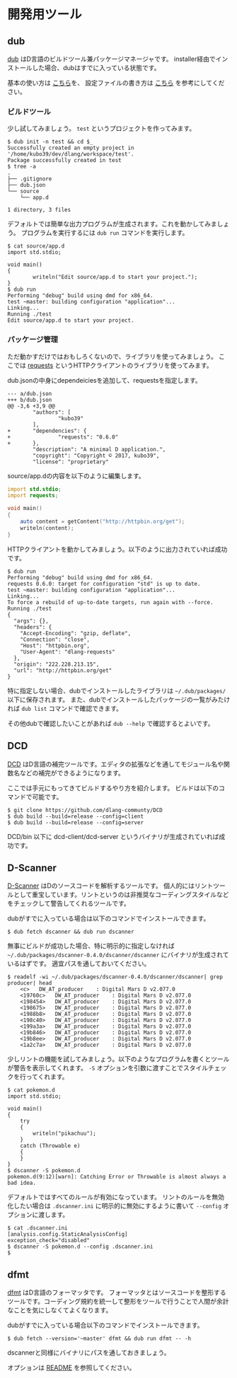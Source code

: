 # 開発用ツール

## dub

[dub](https://github.com/dlang/dub) はD言語のビルドツール兼パッケージマネージャです。
installer経由でインストールした場合、dubはすでに入っている状態です。

基本の使い方は [こちら](http://code.dlang.org/getting_started)を、 設定ファイルの書き方は [こちら](https://github.com/dlang/dub) を参考にしてください。

### ビルドツール

少し試してみましょう。 `test` というプロジェクトを作ってみます。

```console
$ dub init -n test && cd $_
Successfully created an empty project in '/home/kubo39/dev/dlang/workspace/test'.
Package successfully created in test
$ tree -a
.
├── .gitignore
├── dub.json
└── source
    └── app.d

1 directory, 3 files
```

デフォルトでは簡単な出力プログラムが生成されます。これを動かしてみましょう。
プログラムを実行するには `dub run` コマンドを実行します。

```console
$ cat source/app.d
import std.stdio;

void main()
{
        writeln("Edit source/app.d to start your project.");
}
$ dub run
Performing "debug" build using dmd for x86_64.
test ~master: building configuration "application"...
Linking...
Running ./test
Edit source/app.d to start your project.
```

### パッケージ管理

ただ動かすだけではおもしろくないので、ライブラリを使ってみましょう。
ここでは [requests](https://github.com/ikod/dlang-requests) というHTTPクライアントのライブラリを使ってみます。

dub.jsonの中身にdependeiciesを追加して、requestsを指定します。

```
--- a/dub.json
+++ b/dub.json
@@ -3,6 +3,9 @@
        "authors": [
                "kubo39"
        ],
+       "dependencies": {
+               "requests": "0.6.0"
+       },
        "description": "A minimal D application.",
        "copyright": "Copyright © 2017, kubo39",
        "license": "proprietary"
```

source/app.dの内容を以下のように編集します。

```d
import std.stdio;
import requests;

void main()
{
    auto content = getContent("http://httpbin.org/get");
    writeln(content);
}
```

HTTPクライアントを動かしてみましょう。以下のように出力されていれば成功です。

```console
$ dub run
Performing "debug" build using dmd for x86_64.
requests 0.6.0: target for configuration "std" is up to date.
test ~master: building configuration "application"...
Linking...
To force a rebuild of up-to-date targets, run again with --force.
Running ./test
{
  "args": {},
  "headers": {
    "Accept-Encoding": "gzip, deflate",
    "Connection": "close",
    "Host": "httpbin.org",
    "User-Agent": "dlang-requests"
  },
  "origin": "222.228.213.15",
  "url": "http://httpbin.org/get"
}
```

特に指定しない場合、dubでインストールしたライブラリは `~/.dub/packages/` 以下に保存されます。
また、dubでインストールしたパッケージの一覧がみたければ `dub list` コマンドで確認できます。

その他dubで確認したいことがあれば `dub --help` で確認するとよいです。

## DCD

[DCD](https://github.com/dlang-community/DCD) はD言語の補完ツールです。エディタの拡張などを通してモジュール名や関数名などの補完ができるようになります。

ここでは手元にもってきてビルドするやり方を紹介します。
ビルドは以下のコマンドで可能です。

```console
$ git clone https://github.com/dlang-communty/DCD
$ dub build --build=release --config=client
$ dub build --build=release --config=server
```

DCD/bin 以下に dcd-client/dcd-server というバイナリが生成されていれば成功です。

## D-Scanner

[D-Scanner](https://github.com/dlang-community/D-Scanner/) はDのソースコードを解析するツールです。
個人的にはリントツールとして重宝しています。リントというのは非推奨なコーディングスタイルなどをチェックして警告してくれるツールです。

dubがすでに入っている場合は以下のコマンドでインストールできます。

```console
$ dub fetch dscanner && dub run dscanner
```

無事にビルドが成功した場合、特に明示的に指定しなければ `~/.dub/packages/dscanner-0.4.0/dscanner/dscanner` にバイナリが生成されているはずです。
適宜パスを通しておいてください。

```console
$ readelf -wi ~/.dub/packages/dscanner-0.4.0/dscanner/dscanner| grep producer| head
    <c>   DW_AT_producer    : Digital Mars D v2.077.0
    <19760c>   DW_AT_producer    : Digital Mars D v2.077.0
    <198454>   DW_AT_producer    : Digital Mars D v2.077.0
    <198675>   DW_AT_producer    : Digital Mars D v2.077.0
    <1988b8>   DW_AT_producer    : Digital Mars D v2.077.0
    <198c40>   DW_AT_producer    : Digital Mars D v2.077.0
    <199a3a>   DW_AT_producer    : Digital Mars D v2.077.0
    <19b846>   DW_AT_producer    : Digital Mars D v2.077.0
    <19b8ee>   DW_AT_producer    : Digital Mars D v2.077.0
    <1a2c7a>   DW_AT_producer    : Digital Mars D v2.077.0
```

少しリントの機能を試してみましょう。以下のようなプログラムを書くとツールが警告を表示してくれます。
`-S` オプションを引数に渡すことでスタイルチェックを行ってくれます。

```console
$ cat pokemon.d
import std.stdio;

void main()
{
    try
    {
        writeln("pikachuu");
    }
    catch (Throwable e)
    {
    }
}
$ dscanner -S pokemon.d
pokemon.d(9:12)[warn]: Catching Error or Throwable is almost always a bad idea.
```

デフォルトではすべてのルールが有効になっています。
リントのルールを無効化したい場合は `.dscanner.ini` に明示的に無効にするように書いて `--config` オプションに渡します。

```console
$ cat .dscanner.ini
[analysis.config.StaticAnalysisConfig]
exception_check="disabled"
$ dscanner -S pokemon.d --config .dscanner.ini
$
```

## dfmt

[dfmt](https://github.com/dlang-community/dfmt) はD言語のフォーマッタです。
フォーマッタとはソースコードを整形するツールです。コーディング規約を統一して整形をツールで行うことで人間が余計なことを気にしなくてよくなります。

dubがすでに入っている場合以下のコマンドでインストールできます。

```console
$ dub fetch --version='~master' dfmt && dub run dfmt -- -h
```

dscannerと同様にバイナリにパスを通しておきましょう。

オプションは [README](https://github.com/dlang-community/dfmt#configuration) を参照してください。
